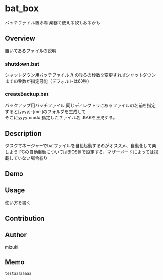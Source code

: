 # bat_box
バッチファイル置き場
業務で使える奴もあるかも

## Overview
置いてあるファイルの説明 

### shutdown.bat  
 シャットダウン用バッチファイル
 /t の後ろの秒数を変更すればシャットダウンまでの秒数が指定可能（デフォルトは60秒） 
 
### createBackup.bat
 バックアップ用バッチファイル
 同じディレクトリにあるファイルの名前を指定すると[yyyy]-[mm]のフォルダを生成して  
 そこにyyyymmdd[指定したファイル名].BAKを生成する。
 
## Description
タスクマネージャーでbatファイルを自動起動するのがオススメ、自動化して楽しよう
PCの自動起動についてはBIOS側で設定する、マザーボードによっては搭載していない場合有り

## Demo

## Usage
使い方を書く

## Contribution

## Author
mizuki

## Memo
```
testaaaaaaaa
```
